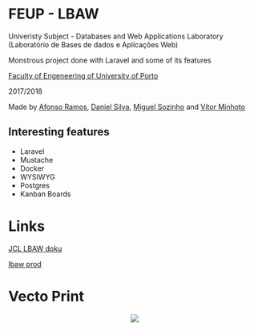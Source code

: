 # FEUP - LBAW

Univeristy Subject - Databases and Web Applications Laboratory (Laboratório de Bases de dados e Aplicações Web)

Monstrous project done with Laravel and some of its features

[Faculty of Engeneering of University of Porto](https://sigarra.up.pt/feup/en/WEB_PAGE.INICIAL)

2017/2018

Made by [Afonso Ramos](https://github.com/afonsojramos), [Daniel Silva](https://github.com/Dannyps), [Miguel Sozinho](https://github.com/msramalho) and [Vítor Minhoto](https://github.com/VMinhoto)

## Interesting features
 - Laravel
 - Mustache
 - Docker
 - WYSIWYG
 - Postgres
 - Kanban Boards
 
# Links
[JCL LBAW doku](https://web.fe.up.pt/~jlopes/doku.php/teach/lbaw/index)

[lbaw prod](http://lbaw1721.lbaw-prod.fe.up.pt/)

# Vecto Print
<p align="center"><img src="https://i.imgur.com/AB1bVyc.png"/></p>
